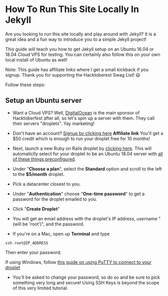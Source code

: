 # How To Run This Site Locally In Jekyll

Are you looking to run this site locally and play around with Jekyll? It is a great idea and a fun way to introduce you to a simple Jekyll project!

This guide will teach you how to get Jekyll setup on an Ubuntu 16.04 or 18.04 Cloud VPS for testing. You can certainly also follow this on your own local install of Ubuntu as well!

Note: This guide has affiliate links where I get a small kickback if you signup. Thank you for supporting the Hacktoberest Swag List! :smiley:

Follow these steps:

## Setup an Ubuntu server

- Want a Cloud VPS? Well, [DigitalOcean](digitalocean.com) is the main sponsor of Hacktoberfest after all, so let's spin up a server with them. They call their servers "droplets". Yay marketing!

- Don't have an account? [Signup by clicking here](https://m.do.co/c/8754f9ede747) **Affiliate link** You'll get a $50 credit which is enough to run your droplet free for 10 months!

- Next, launch a new Ruby on Rails droplet by [clicking here](https://do.co/2PQE3SR). This will automaticlly select for your droplet to be an Ubuntu 18.04 server with [all of these things preconfigured](https://marketplace.digitalocean.com/apps/ruby-on-rails).

- Under "**Choose a plan**", select the **Standard** option and scroll to the left to the **$5/month** droplet.

- Pick a datacenter closest to you.

- Under "**Authentication**" choose "**One-time password**" to get a password for the droplet emailed to you.

- Click "**Create Droplet**"

- You will get an email address with the droplet's IP address, username "(will be 'root')", and the password.

- If you're on a Mac, open up **Terminal** and type 
```
ssh root@IP_ADDRESS

```
Then enter your password.

If using Windows, follow [this guide on using PuTTY to connect to your droplet](https://www.digitalocean.com/docs/droplets/how-to/connect-with-ssh/putty/)

- You'll be asked to change your password, so do so and be sure to pick something very long and secure! Using SSH Keys is beyond the scope of this very limited tutorial.

